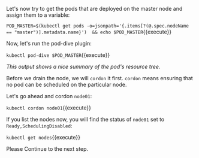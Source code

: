 Let's now try to get the pods that are deployed on the master node and assign them to a variable:  

`POD_MASTER=$(kubectl get pods -o=jsonpath='{.items[?(@.spec.nodeName == "master")].metadata.name}')  && echo $POD_MASTER`{{execute}}  

Now, let's run the pod-dive plugin:  

`kubectl pod-dive $POD_MASTER`{{execute}}  

*This output shows a nice summary of the pod's resource tree.*  

Before we drain the node, we will `cordon` it first. `cordon` means ensuring that no pod can be scheduled on the particular node.  

Let's go ahead and cordon `node01`:  

`kubectl cordon node01`{{execute}}  

If you list the nodes now, you will find the status of `node01` set to `Ready,SchedulingDisabled`: 
 
`kubectl get nodes`{{execute}}  

Please Continue to the next step.
